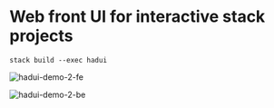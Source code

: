 # Web front UI for interactive stack projects

```shell
stack build --exec hadui
```

![hadui-demo-2-fe](https://user-images.githubusercontent.com/15646573/67266190-2b6f2000-f4e2-11e9-91e7-14e29897d061.png)

![hadui-demo-2-be](https://user-images.githubusercontent.com/15646573/67266029-c74c5c00-f4e1-11e9-8d48-c5e40e43632f.png)
